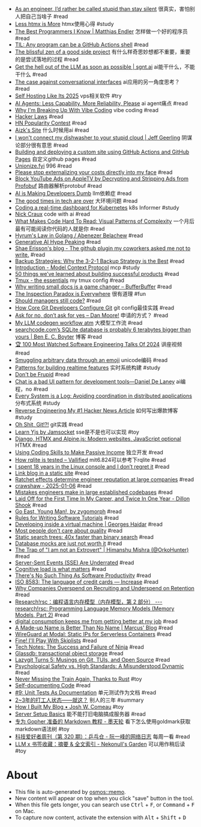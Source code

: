 - [As an engineer, I’d rather be called stupid than stay silent](https://shiftmag.dev/asking-questions-engineering-career-advice-4895/) 很真实，害怕别人把自己当啥子 #read
- [Less htmx is More](https://unplannedobsolescence.com/blog/less-htmx-is-more/) htmx使用心得 #study
- [The Best Programmers I Know | Matthias Endler](https://endler.dev/2025/best-programmers/) 怎样做一个好的程序员 #read
- [TIL: Any program can be a GitHub Actions shell](https://yossarian.net/til/post/any-program-can-be-a-github-actions-shell/) #read
- [The blissful zen of a good side project](https://joshcollinsworth.com/blog/the-blissful-zen-of-a-good-side-project) 有什么样奇思妙想都不重要，重要的是尝试落地的过程 #read
- [Get the hell out of the LLM as soon as possible | sgnt.ai](https://example.com/p/hell-out-of-llms/) ai能干什么，不能干什么 #read
- [The case against conversational interfaces](https://julian.digital/2025/03/27/the-case-against-conversational-interfaces/) ai应用的另一角度思考？ #read
- [Self Hosting Like Its 2025](https://kiranet.org/posts/self-hosting-like-its-2025/) vps相关软件 #try
- [AI Agents: Less Capability, More Reliability, Please](https://www.sergey.fyi/articles/reliability-vs-capability) ai agent痛点 #read
- [Why I'm Breaking Up With Vibe Coding](https://www.lucasaguiar.xyz/posts/vibe-coding-pitfalls/) vibe coding #read
- [Hacker Laws](https://hacker-laws.com/) #read
- [HN Popularity Contest](https://refactoringenglish.com/tools/hn-popularity/) #read
- [Aizk's Site](https://www.aizk.sh/posts/reflecting-on-wikitok) 什么时候用ai #read
- [I won't connect my dishwasher to your stupid cloud | Jeff Geerling](https://www.jeffgeerling.com/blog/2025/i-wont-connect-my-dishwasher-your-stupid-cloud) 阴谋论部分很有意思 #read
- [Building and deploying a custom site using GitHub Actions and GitHub Pages](https://til.simonwillison.net/github-actions/github-pages) 自定义github pages #read
- [Unionize.fyi](https://unionize.fyi/) 996 #read
- [Please stop externalizing your costs directly into my face](https://drewdevault.com/2025/03/17/2025-03-17-Stop-externalizing-your-costs-on-me.html) #read
- [Block YouTube Ads on AppleTV by Decrypting and Stripping Ads from Profobuf](https://ericdraken.com/pfsense-decrypt-ad-traffic/) 路由器解析protobuf #read
- [AI is Making Developers Dumb](https://eli.cx/blog/ai-is-making-developers-dumb) llm依赖症 #read
- [The good times in tech are over](https://www.seangoedecke.com/good-times-are-over/) 大环境问题 #read
- [Coding a real-time dashboard for Kubernetes](https://learnk8s.io/real-time-dashboard) k8s Informer  #study
- [Nick Craux](https://www.nickcraux.com/blog/cursor-tips) code with ai #read
- [What Makes Code Hard To Read: Visual Patterns of Complexity](https://seeinglogic.com/posts/visual-readability-patterns/) 一个月后最有可能阅读你代码的人就是你 #read
- [Hyrum's Law in Golang / Abenezer Belachew](https://abenezerbelachew.com/blog/hyrum-law-in-golang) #read
- [Generative AI Hype Peaking](https://bjornwestergard.com/generative-ai-hype-peaking/) #read
- [Shae Erisson's blog - The github plugin my coworkers asked me not to write.](https://www.scannedinavian.com/the-github-plugin-my-coworkers-asked-me-not-to-write.html) #read
- [Backup Strategies: Why the 3-2-1 Backup Strategy is the Best](https://www.backblaze.com/blog/the-3-2-1-backup-strategy/) #read
- [Introduction - Model Context Protocol](https://modelcontextprotocol.io/introduction) mcp #study
- [50 things we’ve learned about building successful products](https://newsletter.posthog.com/p/50-things-weve-learned-about-building) #read
- [Tmux - the essentials](https://davidwinter.dev/2019/03/14/tmux-the-essentials/) my tmux config #read
- [Why writing small docs is a game changer – BufferBuffer](https://bufferbuffer.com/why-writing-small-docs-is-a-game-changer/) #read
- [The Inspection Paradox is Everywhere](http://allendowney.blogspot.com/2015/08/the-inspection-paradox-is-everywhere.html) 很有道理 #fun
- [Should managers still code?](https://theengineeringmanager.substack.com/p/should-managers-still-code) #read
- [How Core Git Developers Configure Git](https://blog.gitbutler.com/how-git-core-devs-configure-git/) git config最佳实践 #read
- [Ask for no, don’t ask for yes – Dan Moore!](https://www.mooreds.com/wordpress/archives/3518) 申请的方式？ #read
- [My LLM codegen workflow atm](https://harper.blog/2025/02/16/my-llm-codegen-workflow-atm/) 大模型工作流 #read
- [searchcode.com’s SQLite database is probably 6 terabytes bigger than yours | Ben E. C. Boyter](https://boyter.org/posts/searchcode-bigger-sqlite-than-you/) 博客 #read
- [🏆 100 Most Watched Software Engineering Talks Of 2024](https://www.techtalksweekly.io/p/100-most-watched-software-engineering) 讲座视频 #read
- [Smuggling arbitrary data through an emoji](https://paulbutler.org/2025/smuggling-arbitrary-data-through-an-emoji/) unicode编码 #read
- [Patterns for building realtime features](https://zknill.io/posts/patterns-for-building-realtime/) 实时系统构建 #study
- [Don't be Frupid](https://selix.net/notes/dont-be-frupid) #read
- [Chat is a bad UI pattern for development tools—Daniel De Laney](http://danieldelaney.net/chat/) ai编程，no #read
- [Every System is a Log: Avoiding coordination in distributed applications](https://restate.dev/blog/every-system-is-a-log-avoiding-coordination-in-distributed-applications/) 分布式系统 #study
- [Reverse Engineering My #1 Hacker News Article](https://danielwirtz.com/blog/successful-hacker-news-article) 如何写出爆款博客 #study
- [Oh Shit, Git!?!](https://ohshitgit.com/) git实践 #read
- [Learn Yjs by Jamsocket](https://learn.yjs.dev/) sse是不是也可以实现 #toy
- [Django, HTMX and Alpine.js: Modern websites, JavaScript optional](https://www.saaspegasus.com/guides/modern-javascript-for-django-developers/htmx-alpine/) HTMX #read
- [Using Coding Skills to Make Passive Income](https://www.coryzue.com/writing/solopreneur/) 独立开发 #read
- [How rqlite is tested – Vallified](https://philipotoole.com/how-is-rqlite-tested/) mit6.824可以参考下rqlite #read
- [I spent 18 years in the Linux console and I don’t regret it](https://eugene-andrienko.com/en/it/2024/01/02/life-in-console.html) #read
- [Link blog in a static site](http://rednafi.com/misc/link_blog/) #read
- [Ratchet effects determine engineer reputation at large companies](https://www.seangoedecke.com/ratchet-effects/) #read
- [crawshaw - 2025-01-06](https://crawshaw.io/blog/programming-with-llms) #read
- [Mistakes engineers make in large established codebases](https://www.seangoedecke.com/large-established-codebases/) #read
- [Laid Off for the First Time In My Career, and Twice In One Year - Dillon Shook](https://dillonshook.com/laid-off/) #read
- [Go East, Young Man!, by zygomorph](https://www.crazyguyonabike.com/doc/?doc_id=26078) #read
- [Rules for Writing Software Tutorials](https://refactoringenglish.com/chapters/rules-for-software-tutorials/) #read
- [Developing inside a virtual machine | Georges Haidar](https://blog.disintegrator.dev/posts/dev-virtual-machine/) #read
- [Most people don't care about quality](https://shkspr.mobi/blog/2024/12/most-people-dont-care-about-quality/) #read
- [Static search trees: 40x faster than binary search](https://curiouscoding.nl/posts/static-search-tree/) #read
- [Database mocks are just not worth it](https://www.shayon.dev/post/2024/365/database-mocks-are-just-not-worth-it/) #read
- [The Trap of "I am not an Extrovert" | Himanshu Mishra (@OrkoHunter)](https://orkohunter.net/blog/the-trap-of-introversion/) #read
- [Server-Sent Events (SSE) Are Underrated](https://igorstechnoclub.com/server-sent-events-sse-are-underrated/) #read
- [Cognitive load is what matters](https://minds.md/zakirullin/cognitive) #read
- [There's No Such Thing As Software Productivity](https://www.benrady.com/2012/11/theres-no-such-thing-as-software-productivity.html) #read
- [ISO 8583: The language of credit cards — Increase](https://increase.com/articles/iso-8583-the-language-of-credit-cards) #read
- [Why Companies Overspend on Recruiting and Underspend on Retention](https://blackentropy.com/why-companies-overspend-on-recruiting-neglect-retention/) #read
- [Research!rsc：编程语言内存模型（内存模型，第 2 部分） --- research!rsc: Programming Language Memory Models (Memory Models, Part 2)](https://research.swtch.com/plmm) #read
- [digital consumption keeps me from getting better at my job](gecicidegisken.github.io/digital-consumption.html) #read
- [A Made-up Name is Better Than No Name | Marcus' Blog](https://mbuffett.com/posts/a-made-up-name/) #read
- [WireGuard at Modal: Static IPs for Serverless Containers](https://modal.com/blog/vprox) #read
- [Fine! I'll Play With Skiplists](https://buttondown.com/jaffray/archive/fine-ill-play-with-skiplists/) #read
- [Tech Notes: The Success and Failure of Ninja](https://neugierig.org/software/blog/2020/05/ninja.html) #read
- [Glassdb: transactional object storage](https://blog.mbrt.dev/posts/transactional-object-storage/) #read
- [Lazygit Turns 5: Musings on Git, TUIs, and Open Source](https://jesseduffield.com/Lazygit-5-Years-On/) #read
- [Psychological Safety vs. High Standards: A Misunderstood Dynamic](https://www.leadingsapiens.com/psychological-safety-vs-high-standards/) #read
- [Never Missing the Train Again, Thanks to Rust](https://lilymara.xyz/posts/2024/01/transit-kindle/) #toy
- [Self-documenting Code](https://lackofimagination.org/2024/10/self-documenting-code/) #read
- [#9: Unit Tests As Documentation](https://www.thecoder.cafe/p/unit-tests-as-documentation) 单元测试作为文档 #read
- [2~3年的打工人状态——就这？](https://okjiang.github.io/2024/06/16/2-3%E5%B9%B4%E7%9A%84%E6%89%93%E5%B7%A5%E4%BA%BA%E7%8A%B6%E6%80%81%E2%80%94%E2%80%94%E5%B0%B1%E8%BF%99%EF%BC%9F/#%E8%87%B4%E8%B0%A2) 别人的三年 #summary
- [How I Built My Blog • Josh W. Comeau](https://www.joshwcomeau.com/blog/how-i-built-my-blog-v2/) #toy
- [Server Setup Basics](https://becomesovran.com/blog/server-setup-basics.html) 能不能打旧电脑搞成服务器 #read
- [专为 Gopher 准备的 Markdown 教程 - 墨天轮](https://www.modb.pro/db/87166) 看下怎么使用goldmark获取markdown语法树 #toy
- [科技爱好者周刊（第 320 期）：乒乓仓 - 阮一峰的网络日志](https://www.ruanyifeng.com/blog/2024/10/weekly-issue-320.html) 每周一看 #read
- [LLM x 书签收藏：摘要 & 全文索引 - Nekonull's Garden](https://nekonull.me/posts/llm_x_bookmark/) 可以用作稍后读 #toy

# About

- This file is auto-generated by [osmos::memo](https://github.com/osmoscraft/osmosmemo).
- New content will appear on top when you click "save" button in the tool.
- When this file gets longer, you can search use <kbd>Ctrl</kbd> + <kbd>F</kbd>, or <kbd>Command</kbd> + <kbd>F</kbd> on Mac.
- To capture now content, activate the extension with <kbd>Alt</kbd> + <kbd>Shift</kbd> + <kbd>D</kbd>
